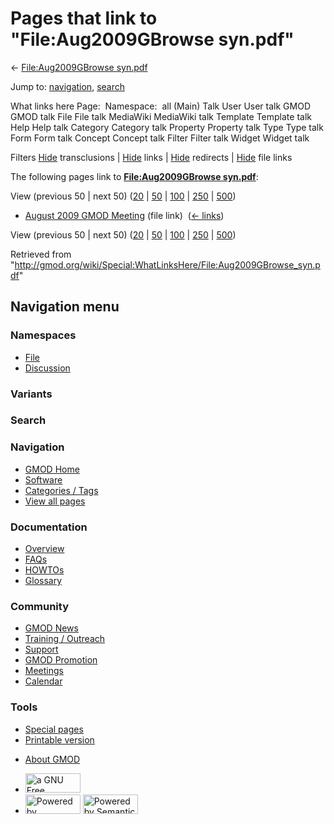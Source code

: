 <div id="mw-page-base" class="noprint">

</div>

<div id="mw-head-base" class="noprint">

</div>

<div id="content" class="mw-body" role="main">

<span id="top"></span>

<div id="mw-js-message" style="display:none;">

</div>



# <span dir="auto">Pages that link to "File:Aug2009GBrowse syn.pdf"</span>

<div id="bodyContent">

<div id="contentSub">

← [File:Aug2009GBrowse
syn.pdf](/wiki/File:Aug2009GBrowse_syn.pdf "File:Aug2009GBrowse syn.pdf")

</div>

<div id="jump-to-nav" class="mw-jump">

Jump to: [navigation](#mw-navigation), [search](#p-search)

</div>

<div id="mw-content-text">

What links here Page:  Namespace:  all (Main) Talk User User talk GMOD
GMOD talk File File talk MediaWiki MediaWiki talk Template Template talk
Help Help talk Category Category talk Property Property talk Type Type
talk Form Form talk Concept Concept talk Filter Filter talk Widget
Widget talk

Filters
[Hide](/mediawiki/index.php?title=Special:WhatLinksHere/File:Aug2009GBrowse_syn.pdf&hidetrans=1 "Special:WhatLinksHere/File:Aug2009GBrowse syn.pdf")
transclusions \|
[Hide](/mediawiki/index.php?title=Special:WhatLinksHere/File:Aug2009GBrowse_syn.pdf&hidelinks=1 "Special:WhatLinksHere/File:Aug2009GBrowse syn.pdf")
links \|
[Hide](/mediawiki/index.php?title=Special:WhatLinksHere/File:Aug2009GBrowse_syn.pdf&hideredirs=1 "Special:WhatLinksHere/File:Aug2009GBrowse syn.pdf")
redirects \|
[Hide](/mediawiki/index.php?title=Special:WhatLinksHere/File:Aug2009GBrowse_syn.pdf&hideimages=1 "Special:WhatLinksHere/File:Aug2009GBrowse syn.pdf")
file links

The following pages link to **[File:Aug2009GBrowse
syn.pdf](/wiki/File:Aug2009GBrowse_syn.pdf "File:Aug2009GBrowse syn.pdf")**:

View (previous 50 \| next 50)
([20](/mediawiki/index.php?title=Special:WhatLinksHere/File:Aug2009GBrowse_syn.pdf&limit=20 "Special:WhatLinksHere/File:Aug2009GBrowse syn.pdf")
\|
[50](/mediawiki/index.php?title=Special:WhatLinksHere/File:Aug2009GBrowse_syn.pdf&limit=50 "Special:WhatLinksHere/File:Aug2009GBrowse syn.pdf")
\|
[100](/mediawiki/index.php?title=Special:WhatLinksHere/File:Aug2009GBrowse_syn.pdf&limit=100 "Special:WhatLinksHere/File:Aug2009GBrowse syn.pdf")
\|
[250](/mediawiki/index.php?title=Special:WhatLinksHere/File:Aug2009GBrowse_syn.pdf&limit=250 "Special:WhatLinksHere/File:Aug2009GBrowse syn.pdf")
\|
[500](/mediawiki/index.php?title=Special:WhatLinksHere/File:Aug2009GBrowse_syn.pdf&limit=500 "Special:WhatLinksHere/File:Aug2009GBrowse syn.pdf"))

- [August 2009 GMOD
  Meeting](/wiki/August_2009_GMOD_Meeting "August 2009 GMOD Meeting")
  (file link) ‎ <span class="mw-whatlinkshere-tools">([←
  links](/mediawiki/index.php?title=Special:WhatLinksHere&target=August+2009+GMOD+Meeting "Special:WhatLinksHere"))</span>

View (previous 50 \| next 50)
([20](/mediawiki/index.php?title=Special:WhatLinksHere/File:Aug2009GBrowse_syn.pdf&limit=20 "Special:WhatLinksHere/File:Aug2009GBrowse syn.pdf")
\|
[50](/mediawiki/index.php?title=Special:WhatLinksHere/File:Aug2009GBrowse_syn.pdf&limit=50 "Special:WhatLinksHere/File:Aug2009GBrowse syn.pdf")
\|
[100](/mediawiki/index.php?title=Special:WhatLinksHere/File:Aug2009GBrowse_syn.pdf&limit=100 "Special:WhatLinksHere/File:Aug2009GBrowse syn.pdf")
\|
[250](/mediawiki/index.php?title=Special:WhatLinksHere/File:Aug2009GBrowse_syn.pdf&limit=250 "Special:WhatLinksHere/File:Aug2009GBrowse syn.pdf")
\|
[500](/mediawiki/index.php?title=Special:WhatLinksHere/File:Aug2009GBrowse_syn.pdf&limit=500 "Special:WhatLinksHere/File:Aug2009GBrowse syn.pdf"))

</div>

<div class="printfooter">

Retrieved from
"<http://gmod.org/wiki/Special:WhatLinksHere/File:Aug2009GBrowse_syn.pdf>"

</div>

<div id="catlinks" class="catlinks catlinks-allhidden">

</div>

<div class="visualClear">

</div>

</div>

</div>

<div id="mw-navigation">

## Navigation menu

<div id="mw-head">



<div id="left-navigation">

<div id="p-namespaces" class="vectorTabs" role="navigation"
aria-labelledby="p-namespaces-label">

### Namespaces

- <span id="ca-nstab-image"><a href="/wiki/File:Aug2009GBrowse_syn.pdf" accesskey="c"
  title="View the file page [c]">File</a></span>
- <span id="ca-talk"><a
  href="/mediawiki/index.php?title=File_talk:Aug2009GBrowse_syn.pdf&amp;action=edit&amp;redlink=1"
  accesskey="t"
  title="Discussion about the content page [t]">Discussion</a></span>

</div>

<div id="p-variants" class="vectorMenu emptyPortlet" role="navigation"
aria-labelledby="p-variants-label">

### 

### Variants[](#)

<div class="menu">

</div>

</div>

</div>

<div id="right-navigation">





</div>

<div id="p-search" role="search">

### Search

<div id="simpleSearch">

</div>

</div>

</div>

</div>

<div id="mw-panel">

<div id="p-logo" role="banner">

<a href="/wiki/Main_Page"
style="background-image: url(http://gmod.org/images/GMOD-cogs.png);"
title="Visit the main page"></a>

</div>

<div id="p-Navigation" class="portal" role="navigation"
aria-labelledby="p-Navigation-label">

### Navigation

<div class="body">

- <span id="n-GMOD-Home">[GMOD Home](/wiki/Main_Page)</span>
- <span id="n-Software">[Software](/wiki/GMOD_Components)</span>
- <span id="n-Categories-.2F-Tags">[Categories /
  Tags](/wiki/Categories)</span>
- <span id="n-View-all-pages">[View all
  pages](/wiki/Special:AllPages)</span>

</div>

</div>

<div id="p-Documentation" class="portal" role="navigation"
aria-labelledby="p-Documentation-label">

### Documentation

<div class="body">

- <span id="n-Overview">[Overview](/wiki/Overview)</span>
- <span id="n-FAQs">[FAQs](/wiki/Category:FAQ)</span>
- <span id="n-HOWTOs">[HOWTOs](/wiki/Category:HOWTO)</span>
- <span id="n-Glossary">[Glossary](/wiki/Glossary)</span>

</div>

</div>

<div id="p-Community" class="portal" role="navigation"
aria-labelledby="p-Community-label">

### Community

<div class="body">

- <span id="n-GMOD-News">[GMOD News](/wiki/GMOD_News)</span>
- <span id="n-Training-.2F-Outreach">[Training /
  Outreach](/wiki/Training_and_Outreach)</span>
- <span id="n-Support">[Support](/wiki/Support)</span>
- <span id="n-GMOD-Promotion">[GMOD
  Promotion](/wiki/GMOD_Promotion)</span>
- <span id="n-Meetings">[Meetings](/wiki/Meetings)</span>
- <span id="n-Calendar">[Calendar](/wiki/Calendar)</span>

</div>

</div>

<div id="p-tb" class="portal" role="navigation"
aria-labelledby="p-tb-label">

### Tools

<div class="body">

- <span id="t-specialpages"><a href="/wiki/Special:SpecialPages" accesskey="q"
  title="A list of all special pages [q]">Special pages</a></span>
- <span id="t-print"><a
  href="/mediawiki/index.php?title=Special:WhatLinksHere/File:Aug2009GBrowse_syn.pdf&amp;printable=yes"
  rel="alternate" accesskey="p"
  title="Printable version of this page [p]">Printable version</a></span>

</div>

</div>

</div>

</div>

<div id="footer" role="contentinfo">

- <span id="footer-places-about">[About
  GMOD](/wiki/GMOD:About "GMOD:About")</span>

<!-- -->

- <span id="footer-copyrightico">[<img src="http://www.gnu.org/graphics/gfdl-logo-small.png" width="88"
  height="31" alt="a GNU Free Documentation License" />](http://www.gnu.org/licenses/fdl-1.3.html)</span>
- <span id="footer-poweredbyico">[<img src="/mediawiki/skins/common/images/poweredby_mediawiki_88x31.png"
  width="88" height="31" alt="Powered by MediaWiki" />](//www.mediawiki.org/)
  [<img
  src="/mediawiki/extensions/SemanticMediaWiki/includes/../resources/images/smw_button.png"
  width="88" height="31" alt="Powered by Semantic MediaWiki" />](https://www.semantic-mediawiki.org/wiki/Semantic_MediaWiki)</span>

<div style="clear:both">

</div>

</div>
